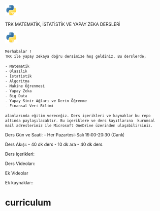 <p
<a href="https://www.python.org" target="_blank"> <img src="https://raw.githubusercontent.com/devicons/devicon/master/icons/python/python-original.svg" alt="python" width="40" height="40"/>
</a>

TRK MATEMATİK, İSTATİSTİK VE YAPAY ZEKA DERSLERİ

<p
<a href="https://www.python.org" target="_blank"> <img src="https://raw.githubusercontent.com/devicons/devicon/master/icons/python/python-original.svg" alt="python" width="40" height="40"/> 
</a>


	Merhabalar !
	TRK ile yapay zekaya doğru dersimize hoş geldiniz. Bu derslerde;

	- Matematik
	- Olasılık
	- İstatistik
	- Algoritma
	- Makine Öğrenmesi
	- Yapay Zeka
	- Big Data
	- Yapay Sinir Ağları ve Derin Öğrenme
	- Finansal Veri Bilimi

	alanlarında eğitim vereceğiz. Ders içerikleri ve kaynaklar bu repo altında paylaşılacaktır. Bu içeriklere ve ders kayıtlarına  kurumsal mail adresleriniz ile Microsoft OneDrive üzerinden ulaşabilirsiniz.


Ders Gün ve Saati:
	- Her Pazartesi-Salı 19:00-20:30 (Canlı)

Ders Akışı:
	- 40 dk ders - 10 dk ara - 40 dk ders

Ders içerikleri:

Ders Videoları:

Ek Videolar

Ek kaynaklar::
# curriculum
